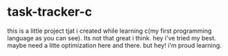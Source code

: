 # task-tracker-c
this is a little project tjat i created while learning c(my first programming language as you can see). Its not that great i think. hey i've tried my best. maybe need a litte optimization here and there. but hey! i'm proud learning.
